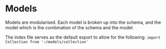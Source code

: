 # Models
Models are modularised. Each model is broken
up into the schema, and the model which is 
the combination of the schema and the model.

The index file serves as the default export
to allow for the following:
`import Collection from '~/models/collection'`
